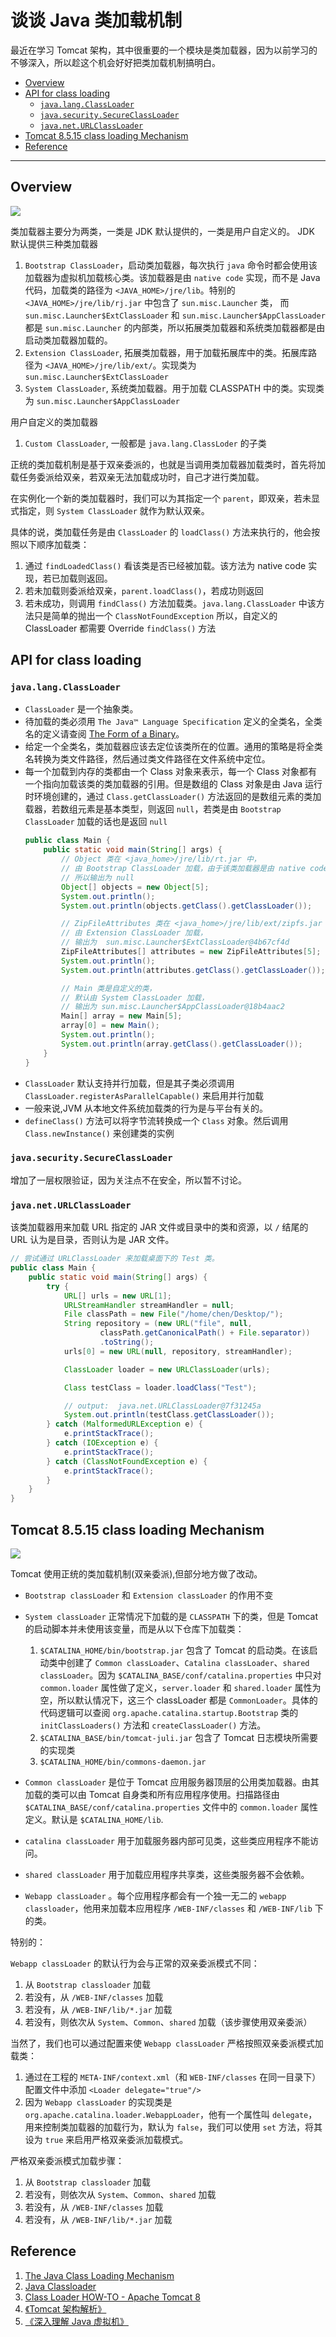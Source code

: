 # 谈谈 Java 类加载机制

最近在学习 Tomcat 架构，其中很重要的一个模块是类加载器，因为以前学习的不够深入，所以趁这个机会好好把类加载机制搞明白。

<!-- TOC -->

- [Overview](#overview)
- [API for class loading](#api-for-class-loading)
    - [`java.lang.ClassLoader`](#javalangclassloader)
    - [`java.security.SecureClassLoader`](#javasecuritysecureclassloader)
    - [`java.net.URLClassLoader`](#javaneturlclassloader)
- [Tomcat 8.5.15 class loading Mechanism](#tomcat-8515-class-loading-mechanism)
- [Reference](#reference)

<!-- /TOC -->

---

## Overview

![](../res/Class-loader.png)

类加载器主要分为两类，一类是 JDK 默认提供的，一类是用户自定义的。
JDK 默认提供三种类加载器

1. `Bootstrap ClassLoader`，启动类加载器，每次执行 `java` 命令时都会使用该加载器为虚拟机加载核心类。该加载器是由 `native code` 实现，而不是 Java 代码，加载类的路径为 `<JAVA_HOME>/jre/lib`。特别的 `<JAVA_HOME>/jre/lib/rj.jar` 中包含了 `sun.misc.Launcher` 类， 而 `sun.misc.Launcher$ExtClassLoader` 和 `sun.misc.Launcher$AppClassLoader` 都是 `sun.misc.Launcher` 的内部类，所以拓展类加载器和系统类加载器都是由启动类加载器加载的。
1. `Extension ClassLoader`, 拓展类加载器，用于加载拓展库中的类。拓展库路径为 `<JAVA_HOME>/jre/lib/ext/`。实现类为 `sun.misc.Launcher$ExtClassLoader`
1. `System ClassLoader`, 系统类加载器。用于加载 CLASSPATH 中的类。实现类为 `sun.misc.Launcher$AppClassLoader`

用户自定义的类加载器

1. `Custom ClassLoader`, 一般都是 `java.lang.ClassLoder` 的子类

正统的类加载机制是基于双亲委派的，也就是当调用类加载器加载类时，首先将加载任务委派给双亲，若双亲无法加载成功时，自己才进行类加载。

在实例化一个新的类加载器时，我们可以为其指定一个 `parent`，即双亲，若未显式指定，则 `System ClassLoader` 就作为默认双亲。

具体的说，类加载任务是由 `ClassLoader` 的 `loadClass()` 方法来执行的，他会按照以下顺序加载类：

1. 通过 `findLoadedClass()` 看该类是否已经被加载。该方法为 native code 实现，若已加载则返回。
1. 若未加载则委派给双亲，`parent.loadClass()`，若成功则返回
1. 若未成功，则调用 `findClass()` 方法加载类。`java.lang.ClassLoader` 中该方法只是简单的抛出一个 `ClassNotFoundException` 所以，自定义的 ClassLoader 都需要 Override `findClass()` 方法

## API for class loading

### `java.lang.ClassLoader`

- `ClassLoader` 是一个抽象类。
- 待加载的类必须用 `The Java™ Language Specification` 定义的全类名，全类名的定义请查阅 [The Form of a Binary](https://docs.oracle.com/javase/specs/jls/se8/html/jls-13.html#jls-13.1)。
- 给定一个全类名，类加载器应该去定位该类所在的位置。通用的策略是将全类名转换为类文件路径，然后通过类文件路径在文件系统中定位。
- 每一个加载到内存的类都由一个 Class 对象来表示，每一个 Class 对象都有一个指向加载该类的类加载器的引用。但是数组的 Class 对象是由 Java 运行时环境创建的，通过 `Class.getClassLoader()` 方法返回的是数组元素的类加载器，若数组元素是基本类型，则返回 `null`，若类是由 `Bootstrap ClassLoader` 加载的话也是返回 `null`
    ```java
    public class Main {
        public static void main(String[] args) {
            // Object 类在 <java_home>/jre/lib/rt.jar 中，
            // 由 Bootstrap ClassLoader 加载，由于该类加载器是由 native code 编写
            // 所以输出为 null
            Object[] objects = new Object[5];
            System.out.println();
            System.out.println(objects.getClass().getClassLoader());

            // ZipFileAttributes 类在 <java_home>/jre/lib/ext/zipfs.jar 中，
            // 由 Extension ClassLoader 加载，
            // 输出为  sun.misc.Launcher$ExtClassLoader@4b67cf4d
            ZipFileAttributes[] attributes = new ZipFileAttributes[5];
            System.out.println();
            System.out.println(attributes.getClass().getClassLoader());

            // Main 类是自定义的类，
            // 默认由 System ClassLoader 加载，
            // 输出为 sun.misc.Launcher$AppClassLoader@18b4aac2
            Main[] array = new Main[5];
            array[0] = new Main();
            System.out.println();
            System.out.println(array.getClass().getClassLoader());
        }
    }
    ```
- `ClassLoader` 默认支持并行加载，但是其子类必须调用 `ClassLoader.registerAsParallelCapable()` 来启用并行加载
- 一般来说,JVM 从本地文件系统加载类的行为是与平台有关的。
- `defineClass()` 方法可以将字节流转换成一个 `Class` 对象。然后调用 `Class.newInstance()` 来创建类的实例

### `java.security.SecureClassLoader`

增加了一层权限验证，因为关注点不在安全，所以暂不讨论。

### `java.net.URLClassLoader`

该类加载器用来加载 URL 指定的 JAR 文件或目录中的类和资源，以 `/` 结尾的 URL 认为是目录，否则认为是 JAR 文件。

```java
// 尝试通过 URLClassLoader 来加载桌面下的 Test 类。
public class Main {
    public static void main(String[] args) {
        try {
            URL[] urls = new URL[1];
            URLStreamHandler streamHandler = null;
            File classPath = new File("/home/chen/Desktop/");
            String repository = (new URL("file", null,
                    classPath.getCanonicalPath() + File.separator))
                    .toString();
            urls[0] = new URL(null, repository, streamHandler);

            ClassLoader loader = new URLClassLoader(urls);

            Class testClass = loader.loadClass("Test");

            // output:  java.net.URLClassLoader@7f31245a
            System.out.println(testClass.getClassLoader());
        } catch (MalformedURLException e) {
            e.printStackTrace();
        } catch (IOException e) {
            e.printStackTrace();
        } catch (ClassNotFoundException e) {
            e.printStackTrace();
        }
    }
}
```

## Tomcat 8.5.15 class loading Mechanism

![](../res/tomcat-classloader.png)

Tomcat 使用正统的类加载机制(双亲委派),但部分地方做了改动。

- `Bootstrap classLoader` 和 `Extension classLoader` 的作用不变
- `System classLoader` 正常情况下加载的是 `CLASSPATH` 下的类，但是 Tomcat 的启动脚本并未使用该变量，而是从以下仓库下加载类：

    1. `$CATALINA_HOME/bin/bootstrap.jar` 包含了 Tomcat 的启动类。在该启动类中创建了 `Common classLoader`、`Catalina classLoader`、`shared classLoader`。因为 `$CATALINA_BASE/conf/catalina.properties` 中只对 `common.loader` 属性做了定义，`server.loader` 和 `shared.loader` 属性为空，所以默认情况下，这三个 classLoader 都是 `CommonLoader`。具体的代码逻辑可以查阅 `org.apache.catalina.startup.Bootstrap` 类的 `initClassLoaders()` 方法和 `createClassLoader()` 方法。
    1. `$CATALINA_BASE/bin/tomcat-juli.jar` 包含了 Tomcat 日志模块所需要的实现类
    1. `$CATALINA_HOME/bin/commons-daemon.jar`
- `Common classLoader` 是位于 Tomcat 应用服务器顶层的公用类加载器。由其加载的类可以由 Tomcat 自身类和所有应用程序使用。扫描路径由 `$CATALINA_BASE/conf/catalina.properties` 文件中的 `common.loader` 属性定义。默认是 `$CATALINA_HOME/lib`.
- `catalina classLoader` 用于加载服务器内部可见类，这些类应用程序不能访问。
- `shared classLoader` 用于加载应用程序共享类，这些类服务器不会依赖。
- `Webapp classLoader` 。每个应用程序都会有一个独一无二的 `webapp classloader`，他用来加载本应用程序 `/WEB-INF/classes` 和 `/WEB-INF/lib` 下的类。

特别的：

`Webapp classLoader` 的默认行为会与正常的双亲委派模式不同：

1. 从 `Bootstrap classloader` 加载
1. 若没有，从 `/WEB-INF/classes` 加载
1. 若没有，从 `/WEB-INF/lib/*.jar` 加载
1. 若没有，则依次从 `System`、`Common`、`shared` 加载（该步骤使用双亲委派）

当然了，我们也可以通过配置来使 `Webapp classLoader` 严格按照双亲委派模式加载类：

1. 通过在工程的 `META-INF/context.xml`（和 `WEB-INF/classes` 在同一目录下） 配置文件中添加 `<Loader delegate="true"/>`
1. 因为 `Webapp classLoader` 的实现类是 `org.apache.catalina.loader.WebappLoader`，他有一个属性叫 `delegate`， 用来控制类加载器的加载行为，默认为 `false`，我们可以使用 `set` 方法，将其设为 `true` 来启用严格双亲委派加载模式。

严格双亲委派模式加载步骤：

1. 从 `Bootstrap classloader` 加载
1. 若没有，则依次从 `System`、`Common`、`shared` 加载
1. 若没有，从 `/WEB-INF/classes` 加载
1. 若没有，从 `/WEB-INF/lib/*.jar` 加载

## Reference

1. [The Java Class Loading Mechanism](https://docs.oracle.com/javase/tutorial/ext/basics/load.html)
1. [Java Classloader](https://en.wikipedia.org/wiki/Java_Classloader)
1. [Class Loader HOW-TO - Apache Tomcat 8](https://tomcat.apache.org/tomcat-8.5-doc/class-loader-howto.html)
1. [《Tomcat 架构解析》]()
1. [《深入理解 Java 虚拟机》]()
